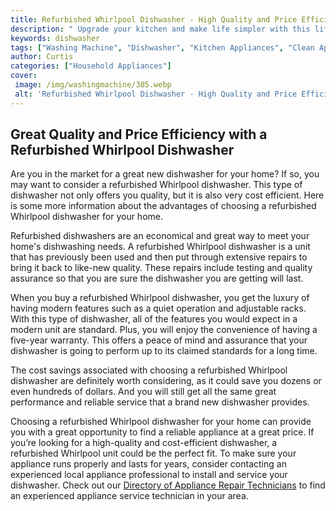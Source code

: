 ```yaml
---
title: Refurbished Whirlpool Dishwasher - High Quality and Price Efficiency
description: " Upgrade your kitchen and make life simpler with this lifestyle and cost saving dishwasher from Whirlpool Get an all-in-one reliable and efficient dish laundry unit with this refurbished Whirlpool dishwasher designed to save you money and time"
keywords: dishwasher
tags: ["Washing Machine", "Dishwasher", "Kitchen Appliances", "Clean Appliance"]
author: Curtis
categories: ["Household Appliances"]
cover: 
 image: /img/washingmachine/305.webp
 alt: 'Refurbished Whirlpool Dishwasher - High Quality and Price Efficiency'
---
```

## Great Quality and Price Efficiency with a Refurbished Whirlpool Dishwasher 
Are you in the market for a great new dishwasher for your home? If so, you may want to consider a refurbished Whirlpool dishwasher. This type of dishwasher not only offers you quality, but it is also very cost efficient. Here is some more information about the advantages of choosing a refurbished Whirlpool dishwasher for your home.

Refurbished dishwashers are an economical and great way to meet your home's dishwashing needs. A refurbished Whirlpool dishwasher is a unit that has previously been used and then put through extensive repairs to bring it back to like-new quality. These repairs include testing and quality assurance so that you are sure the dishwasher you are getting will last. 

When you buy a refurbished Whirlpool dishwasher, you get the luxury of having modern features such as a quiet operation and adjustable racks. With this type of dishwasher, all of the features you would expect in a modern unit are standard. Plus, you will enjoy the convenience of having a five-year warranty. This offers a peace of mind and assurance that your dishwasher is going to perform up to its claimed standards for a long time. 

The cost savings associated with choosing a refurbished Whirlpool dishwasher are definitely worth considering, as it could save you dozens or even hundreds of dollars. And you will still get all the same great performance and reliable service that a brand new dishwasher provides.

Choosing a refurbished Whirlpool dishwasher for your home can provide you with a great opportunity to find a reliable appliance at a great price. If you’re looking for a high-quality and cost-efficient dishwasher, a refurbished Whirlpool unit could be the perfect fit. To make sure your appliance runs properly and lasts for years, consider contacting an experienced local appliance professional to install and service your dishwasher. Check out our [Directory of Appliance Repair Technicians](./pages/appliance-repair-technicians) to find an experienced appliance service technician in your area.
